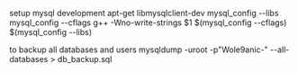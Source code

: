 setup mysql development
	apt-get libmysqlclient-dev
	mysql_config --libs
	mysql_config --cflags
	g++ -Wno-write-strings $1 $(mysql_config --cflags) $(mysql_config --libs)

to backup all databases and users
	mysqldump -uroot -p"Wole9anic-" --all-databases > db_backup.sql
